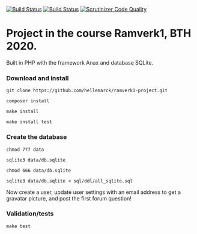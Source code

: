 [![Build Status](https://travis-ci.com/hellemarck/ramverk1-project.svg?branch=main)](https://travis-ci.com/hellemarck/ramverk1-project)
[![Build Status](https://scrutinizer-ci.com/g/hellemarck/ramverk1-project/badges/build.png?b=main)](https://scrutinizer-ci.com/g/hellemarck/ramverk1-project/build-status/main)
[![Scrutinizer Code Quality](https://scrutinizer-ci.com/g/hellemarck/ramverk1-project/badges/quality-score.png?b=main)](https://scrutinizer-ci.com/g/hellemarck/ramverk1-project/?branch=main)


# Project in the course Ramverk1, BTH 2020.
Built in PHP with the framework Anax and database SQLite.

### Download and install

`git clone https://github.com/hellemarck/ramverk1-project.git`

`composer install`

`make install`

`make install test`

### Create the database

`chmod 777 data`

`sqlite3 data/db.sqlite`

`chmod 666 data/db.sqlite`

`sqlite3 data/db.sqlite < sql/ddl/all_sqlite.sql`

Now create a user, update user settings with an email address to get a gravatar picture, and post the first forum question!

### Validation/tests

`make test`
